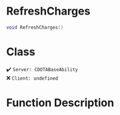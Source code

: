 # RefreshCharges
```lua
void RefreshCharges()
```
# Class
✔️ `Server: CDOTABaseAbility`  
❌ `Client: undefined`  

# Function Description

